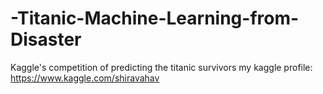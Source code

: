 # -Titanic-Machine-Learning-from-Disaster
Kaggle's competition of predicting the titanic survivors 
my kaggle profile: https://www.kaggle.com/shiravahav
